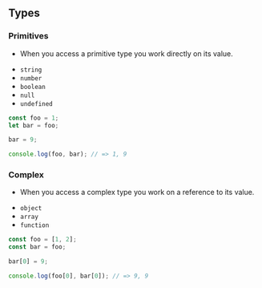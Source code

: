 ## Types

### Primitives
- When you access a primitive type you work directly on its value.

+ `string`
+ `number`
+ `boolean`
+ `null`
+ `undefined`

```typescript
const foo = 1;
let bar = foo;

bar = 9;

console.log(foo, bar); // => 1, 9
```

### Complex
- When you access a complex type you work on a reference to its value.

+ `object`
+ `array`
+ `function`

```typescript
const foo = [1, 2];
const bar = foo;

bar[0] = 9;

console.log(foo[0], bar[0]); // => 9, 9
```
